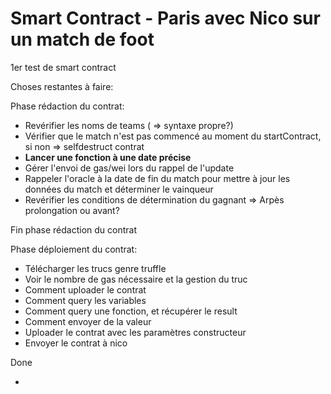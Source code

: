 # Smart Contract - Paris avec Nico sur un match de foot
1er test de smart contract

<span>Choses restantes à faire:</span>

Phase rédaction du contrat:
- Revérifier les noms de teams ( => syntaxe propre?)
- Vérifier que le match n'est pas commencé au moment du startContract, si non => selfdestruct contrat
- <b>Lancer une fonction à une date précise</b>
- Gérer l'envoi de gas/wei lors du rappel de l'update
- Rappeler l'oracle à la date de fin du match pour mettre à jour les données du match et déterminer le vainqueur
- Revérifier les conditions de détermination du gagnant => Arpès prolongation ou avant?

Fin phase rédaction du contrat

Phase déploiement du contrat:
- Télécharger les trucs genre truffle
- Voir le nombre de gas nécessaire et la gestion du truc
- Comment uploader le contrat
- Comment query les variables
- Comment query une fonction, et récupérer le result
- Comment envoyer de la valeur
- Uploader le contrat avec les paramètres constructeur
- Envoyer le contrat à nico

Done



- 

